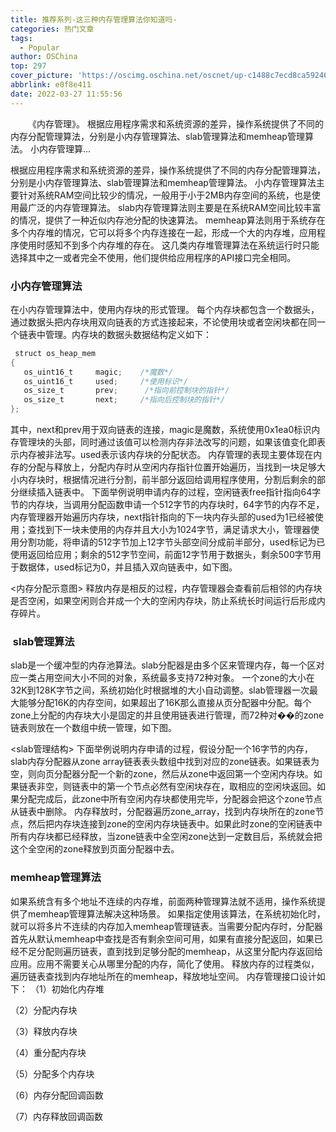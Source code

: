 ```yaml
---
title: 推荐系列-这三种内存管理算法你知道吗-
categories: 热门文章
tags:
  - Popular
author: OSChina
top: 297
cover_picture: 'https://oscimg.oschina.net/oscnet/up-c1488c7ecd8ca59246d70edcb7aa193f8d9.png'
abbrlink: e0f8e411
date: 2022-03-27 11:55:56
---
```


&emsp;&emsp;《内存管理》。 根据应用程序需求和系统资源的差异，操作系统提供了不同的内存分配管理算法，分别是小内存管理算法、slab管理算法和memheap管理算法。 小内存管理算...
<!-- more -->

根据应用程序需求和系统资源的差异，操作系统提供了不同的内存分配管理算法，分别是小内存管理算法、slab管理算法和memheap管理算法。 
小内存管理算法主要针对系统RAM空间比较少的情况，一般用于小于2MB内存空间的系统，也是使用最广泛的内存管理算法。 
slab内存管理算法则主要是在系统RAM空间比较丰富的情况，提供了一种近似内存池分配的快速算法。 
memheap算法则用于系统存在多个内存堆的情况，它可以将多个内存连接在一起，形成一个大的内存堆，应用程序使用时感知不到多个内存堆的存在。 
这几类内存堆管理算法在系统运行时只能选择其中之一或者完全不使用，他们提供给应用程序的API接口完全相同。 
 
 
### 小内存管理算法 
在小内存管理算法中，使用内存块的形式管理。 
每个内存块都包含一个数据头，通过数据头把内存块用双向链表的方式连接起来，不论使用块或者空闲块都在同一个链表中管理。内存块的数据头数据结构定义如下： 
 
 ```java 
  struct os_heap_mem 
{ 
    os_uint16_t     magic;    /*魔数*/
    os_uint16_t     used;     /*使用标识*/
    os_size_t       prev;      /*指向前控制块的指针*/
    os_size_t       next;     /*指向后控制块的指针*/
};  
  ``` 
  
其中，next和prev用于双向链表的连接，magic是魔数，系统使用0x1ea0标识内存管理块的头部，同时通过该值可以检测内存非法改写的问题，如果该值变化即表示内存被非法写。used表示该内存块的分配状态。 
内存管理的表现主要体现在内存的分配与释放上，分配内存时从空闲内存指针位置开始遍历，当找到一块足够大小内存块时，根据情况进行分割，前半部分返回给调用程序使用，分割后剩余的部分继续插入链表中。 
下面举例说明申请内存的过程，空闲链表free指针指向64字节的内存块，当调用分配函数申请一个512字节的内存块时，64字节的内存不足，内存管理器开始遍历内存块，next指针指向的下一块内存头部的used为1已经被使用；查找到下一块未使用的内存并且大小为1024字节，满足请求大小，管理器使用分割功能，将申请的512字节加上12字节头部空间分成前半部分，used标记为已使用返回给应用；剩余的512字节空间，前面12字节用于数据头，剩余500字节用于数据体，used标记为0，并且插入双向链表中，如下图。 
 
<内存分配示意图> 
释放内存是相反的过程，内存管理器会查看前后相邻的内存块是否空闲，如果空闲则合并成一个大的空闲内存块，防止系统长时间运行后形成内存碎片。 
 
 
###  slab管理算法 
slab是一个缓冲型的内存池算法。slab分配器是由多个区来管理内存，每一个区对应一类占用空间大小不同的对象，系统最多支持72种对象。 
一个zone的大小在32K到128K字节之间，系统初始化时根据堆的大小自动调整。slab管理器一次最大能够分配16K的内存空间，如果超出了16K那么直接从页分配器中分配。每个zone上分配的内存块大小是固定的并且使用链表进行管理，而72种对��的zone链表则放在一个数组中统一管理，如下图。 
 
<slab管理结构> 
下面举例说明内存申请的过程，假设分配一个16字节的内存，slab内存分配器从zone array链表表头数组中找到对应的zone链表。如果链表为空，则向页分配器分配一个新的zone，然后从zone中返回第一个空闲内存块。如果链表非空，则链表中的第一个节点必然有空闲块存在，取相应的空闲块返回。如果分配完成后，此zone中所有空闲内存块都使用完毕，分配器会把这个zone节点从链表中删除。 
内存释放时，分配器遍历zone_array，找到内存块所在的zone节点，然后把内存块连接到zone的空闲内存块链表中。如果此时zone的空闲链表中所有内存块都已经释放，当zone链表中全空闲zone达到一定数目后，系统就会把这个全空闲的zone释放到页面分配器中去。 
 
 
### memheap管理算法 
如果系统含有多个地址不连续的内存堆，前面两种管理算法就不适用，操作系统提供了memheap管理算法解决这种场景。 
如果指定使用该算法，在系统初始化时，就可以将多片不连续的内存加入memheap管理链表。当需要分配内存时，分配器首先从默认memheap中查找是否有剩余空间可用，如果有直接分配返回，如果已经不足分配则遍历链表，直到找到足够分配的memheap，从这里分配内存返回给应用。应用不需要关心从哪里分配的内存，简化了使用。 
释放内存的过程类似，遍历链表查找到内存地址所在的memheap，释放地址空间。 
内存管理接口设计如下： 
（1）初始化内存堆 
 
（2）分配内存块 
 
（3）释放内存块 
 
（4）重分配内存块 
 
（5）分配多个内存块 
 
（6）内存分配回调函数 
 
（7）内存释放回调函数 

                                        